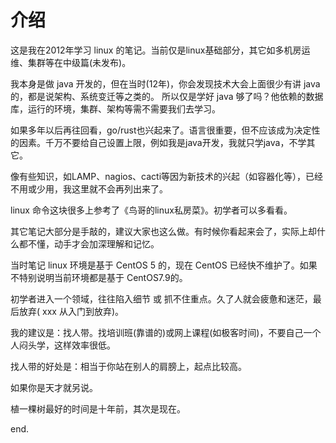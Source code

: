 # 介绍

这是我在2012年学习 linux 的笔记。当前仅是linux基础部分，其它如多机房运维、集群等在中级篇(未发布)。

我本身是做 java 开发的，但在当时(12年)，你会发现技术大会上面很少有讲 java 的，都是说架构、系统变迁等之类的。
所以仅是学好 java 够了吗？他依赖的数据库，运行的环境，集群、架构等需不需要我们去学习。

如果多年以后再往回看，go/rust也兴起来了。语言很重要，但不应该成为决定性的因素。千万不要给自己设置上限，例如我是java开发，我就只学java，不学其它。

像有些知识，如LAMP、nagios、cacti等因为新技术的兴起（如容器化等），已经不用或少用，我这里就不会再列出来了。

linux 命令这块很多上参考了《鸟哥的linux私房菜》。初学者可以多看看。

其它笔记大部分是手敲的，建议大家也这么做。有时候你看起来会了，实际上却什么都不懂，动手才会加深理解和记忆。

当时笔记 linux 环境是基于 CentOS 5 的，现在 CentOS 已经快不维护了。如果不特别说明当前环境都是基于 CentOS7.9的。

初学者进入一个领域，往往陷入细节 或 抓不住重点。久了人就会疲惫和迷茫，最后放弃( xxx 从入门到放弃)。

我的建议是：找人带。找培训班(靠谱的)或网上课程(如极客时间)，不要自己一个人闷头学，这样效率很低。

找人带的好处是：相当于你站在别人的肩膀上，起点比较高。

如果你是天才就另说。

植一棵树最好的时间是十年前，其次是现在。

end.